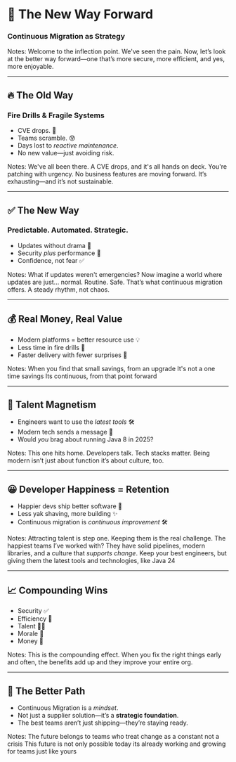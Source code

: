 <!-- .slide: data-transition="slide" -->
# 🚀 The New Way Forward
### Continuous Migration as Strategy

Notes: 
Welcome to the inflection point. We've seen the pain. Now, let’s look at the better way forward—one that’s more secure, more efficient, and yes, more enjoyable.

---

## 🔥 The Old Way
### Fire Drills & Fragile Systems

- CVE drops. 🚨
- Teams scramble. 😰
- Days lost to *reactive maintenance*.
- No new value—just avoiding risk.

Notes:
We've all been there.
A CVE drops, and it's all hands on deck.
You're patching with urgency.
No business features are moving forward.
It’s exhausting—and it’s not sustainable.

---

## ✅ The New Way
### Predictable. Automated. Strategic.

- Updates without drama 💆
- Security *plus* performance 💨
- Confidence, not fear ✅

Notes:
What if updates weren't emergencies?
Now imagine a world where updates are just... normal.
Routine. Safe. That’s what continuous migration offers.
A steady rhythm, not chaos.

---

## 💰 Real Money, Real Value

- Modern platforms = better resource use 💡
- Less time in fire drills 🧯
- Faster delivery with fewer surprises 🚀

Notes:
When you find that small savings, from an upgrade
It's not a one time savings
Its continuous, from that point forward

---

## 🧠 Talent Magnetism

- Engineers want to use the *latest tools* 🛠️
- Modern tech sends a message 🧭
- Would *you* brag about running Java 8 in 2025?

Notes:
This one hits home.
Developers talk.
Tech stacks matter.
Being modern isn’t just about function
it’s about culture, too.

---

## 😀 Developer Happiness = Retention

- Happier devs ship better software 🎯
- Less yak shaving, more building ✨
- Continuous migration is *continuous improvement* 🛠️

Notes:
Attracting talent is step one.
Keeping them is the real challenge.
The happiest teams I’ve worked with?
They have solid pipelines,
modern libraries, and a culture that *supports change*.
Keep your best engineers, but giving them the latest tools and technologies, like Java 24

---

## 📈 Compounding Wins

- Security ✅
- Efficiency 💨
- Talent 🧑‍💻
- Morale 🧠
- Money 🤑

Notes:
This is the compounding effect.
When you fix the right things early and often,
the benefits add up
and they improve your entire org.

---

## 🌱 The Better Path

- Continuous Migration is a *mindset*.
- Not just a supplier solution—it’s a **strategic foundation**.
- The best teams aren’t just shipping—they’re staying ready.

Notes:
The future belongs to teams
who treat change as a constant
not a crisis
This future is not only possible today
its already working and growing for teams just like yours
